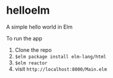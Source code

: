 # helloelm


A simple hello world in Elm


To run the app
1. Clone the repo
2. `$elm package install elm-lang/html`
3. `$elm reactor`
3. visit `http://localhost:8000/Main.elm`

